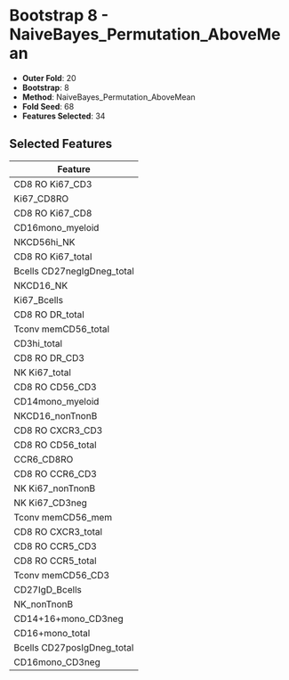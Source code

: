 # Bootstrap 8 - NaiveBayes_Permutation_AboveMean

- **Outer Fold**: 20
- **Bootstrap**: 8
- **Method**: NaiveBayes_Permutation_AboveMean
- **Fold Seed**: 68
- **Features Selected**: 34

## Selected Features

| Feature |
|---------|
| CD8  RO Ki67_CD3 |
| Ki67_CD8RO |
| CD8 RO Ki67_CD8 |
| CD16mono_myeloid |
| NKCD56hi_NK |
| CD8 RO Ki67_total |
| Bcells CD27negIgDneg_total |
| NKCD16_NK |
| Ki67_Bcells |
| CD8 RO DR_total |
| Tconv memCD56_total |
| CD3hi_total |
| CD8 RO DR_CD3 |
| NK Ki67_total |
| CD8 RO CD56_CD3 |
| CD14mono_myeloid |
| NKCD16_nonTnonB |
| CD8 RO CXCR3_CD3 |
| CD8 RO CD56_total |
| CCR6_CD8RO |
| CD8 RO CCR6_CD3 |
| NK Ki67_nonTnonB |
| NK Ki67_CD3neg |
| Tconv memCD56_mem |
| CD8 RO CXCR3_total |
| CD8 RO CCR5_CD3 |
| CD8 RO CCR5_total |
| Tconv memCD56_CD3 |
| CD27IgD_Bcells |
| NK_nonTnonB |
| CD14+16+mono_CD3neg |
| CD16+mono_total |
| Bcells CD27posIgDneg_total |
| CD16mono_CD3neg |
